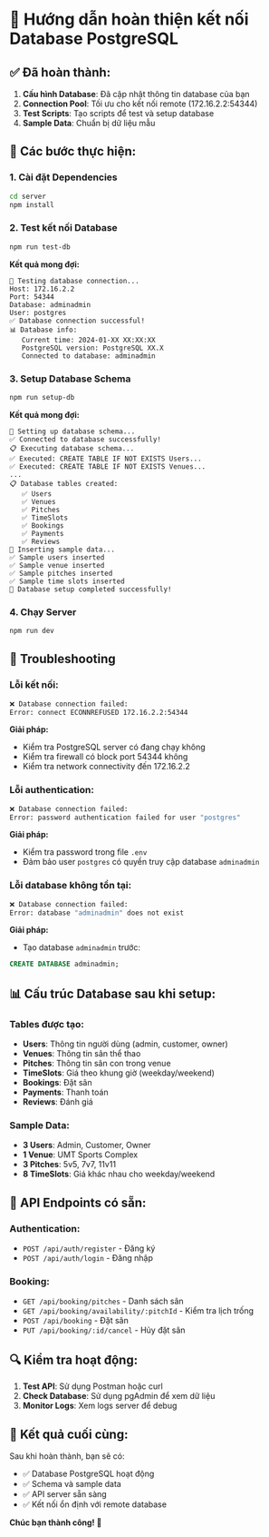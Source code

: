 # 🎉 Hướng dẫn hoàn thiện kết nối Database PostgreSQL

## ✅ Đã hoàn thành:

1. **Cấu hình Database**: Đã cập nhật thông tin database của bạn
2. **Connection Pool**: Tối ưu cho kết nối remote (172.16.2.2:54344)
3. **Test Scripts**: Tạo scripts để test và setup database
4. **Sample Data**: Chuẩn bị dữ liệu mẫu

## 🚀 Các bước thực hiện:

### 1. Cài đặt Dependencies
```bash
cd server
npm install
```

### 2. Test kết nối Database
```bash
npm run test-db
```

**Kết quả mong đợi:**
```
🔄 Testing database connection...
Host: 172.16.2.2
Port: 54344
Database: adminadmin
User: postgres
✅ Database connection successful!
📊 Database info:
   Current time: 2024-01-XX XX:XX:XX
   PostgreSQL version: PostgreSQL XX.X
   Connected to database: adminadmin
```

### 3. Setup Database Schema
```bash
npm run setup-db
```

**Kết quả mong đợi:**
```
🚀 Setting up database schema...
✅ Connected to database successfully!
📋 Executing database schema...
✅ Executed: CREATE TABLE IF NOT EXISTS Users...
✅ Executed: CREATE TABLE IF NOT EXISTS Venues...
...
📋 Database tables created:
   ✅ Users
   ✅ Venues
   ✅ Pitches
   ✅ TimeSlots
   ✅ Bookings
   ✅ Payments
   ✅ Reviews
🌱 Inserting sample data...
✅ Sample users inserted
✅ Sample venue inserted
✅ Sample pitches inserted
✅ Sample time slots inserted
🎉 Database setup completed successfully!
```

### 4. Chạy Server
```bash
npm run dev
```

## 🔧 Troubleshooting

### Lỗi kết nối:
```bash
❌ Database connection failed:
Error: connect ECONNREFUSED 172.16.2.2:54344
```

**Giải pháp:**
- Kiểm tra PostgreSQL server có đang chạy không
- Kiểm tra firewall có block port 54344 không
- Kiểm tra network connectivity đến 172.16.2.2

### Lỗi authentication:
```bash
❌ Database connection failed:
Error: password authentication failed for user "postgres"
```

**Giải pháp:**
- Kiểm tra password trong file `.env`
- Đảm bảo user `postgres` có quyền truy cập database `adminadmin`

### Lỗi database không tồn tại:
```bash
❌ Database connection failed:
Error: database "adminadmin" does not exist
```

**Giải pháp:**
- Tạo database `adminadmin` trước:
```sql
CREATE DATABASE adminadmin;
```

## 📊 Cấu trúc Database sau khi setup:

### Tables được tạo:
- **Users**: Thông tin người dùng (admin, customer, owner)
- **Venues**: Thông tin sân thể thao
- **Pitches**: Thông tin sân con trong venue
- **TimeSlots**: Giá theo khung giờ (weekday/weekend)
- **Bookings**: Đặt sân
- **Payments**: Thanh toán
- **Reviews**: Đánh giá

### Sample Data:
- **3 Users**: Admin, Customer, Owner
- **1 Venue**: UMT Sports Complex
- **3 Pitches**: 5v5, 7v7, 11v11
- **8 TimeSlots**: Giá khác nhau cho weekday/weekend

## 🎯 API Endpoints có sẵn:

### Authentication:
- `POST /api/auth/register` - Đăng ký
- `POST /api/auth/login` - Đăng nhập

### Booking:
- `GET /api/booking/pitches` - Danh sách sân
- `GET /api/booking/availability/:pitchId` - Kiểm tra lịch trống
- `POST /api/booking` - Đặt sân
- `PUT /api/booking/:id/cancel` - Hủy đặt sân

## 🔍 Kiểm tra hoạt động:

1. **Test API**: Sử dụng Postman hoặc curl
2. **Check Database**: Sử dụng pgAdmin để xem dữ liệu
3. **Monitor Logs**: Xem logs server để debug

## 🎉 Kết quả cuối cùng:

Sau khi hoàn thành, bạn sẽ có:
- ✅ Database PostgreSQL hoạt động
- ✅ Schema và sample data
- ✅ API server sẵn sàng
- ✅ Kết nối ổn định với remote database

**Chúc bạn thành công! 🚀**
